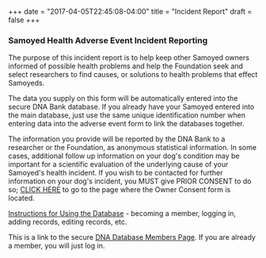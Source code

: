 +++
date = "2017-04-05T22:45:08-04:00"
title = "Incident Report"
draft = false
+++

### Samoyed Health Adverse Event Incident Reporting

The purpose of this incident report is to help keep other Samoyed owners
informed of possible health problems and help the Foundation seek and
select researchers to find causes, or solutions to health problems that
effect Samoyeds.

The data you supply on this form will be automatically entered into the
secure DNA Bank database.  If you already have your Samoyed entered into
the main database, just use the same unique identification number  when
entering data into the adverse event form to link the databases
together.

The information you provide will be reported by the DNA Bank to a
researcher or the Foundation, as anonymous statistical information.  In
some cases, additional follow up information on your dog's condition
may be important for a scientific evaluation of the underlying cause of
your Samoyed's health incident. If you wish to be contacted for further
information on your dog's incident, you MUST give PRIOR CONSENT to do
so; [CLICK HERE](https://www.dogenes.com/members1.html) to go to the
page where the Owner Consent form is located.

[Instructions for Using the
Database](http://www.samoyedhealthfoundation.com/databases/instructions-for-using-the-database-1) -
becoming a member, logging in, adding records, editing records, etc.

This is a link to the secure [DNA Database Members
Page](https://www.dogenes.com/members1.html).  If you are already a
member, you will just log in.
